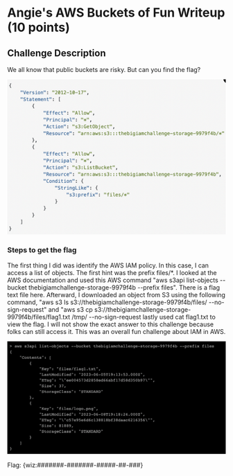 <h1>Angie's AWS Buckets of Fun Writeup (10 points)</h1>

<h2>Challenge Description</h2>
<p>We all know that public buckets are risky. But can you find the flag?</p>

<img  width="700" alt="bucket-policy" src="https://github.com/angietechcafe/CTFWriteUps/blob/main/The%20Big%20IAM%20Challenge/AWS%20Bucket%20Policy.png?raw=true">

<h3>Steps to get the flag</h3>
<p>The first thing I did was identify the AWS IAM policy. In this case, I can access a list of objects. The first hint was the prefix files/*. I looked at the AWS documentation and used this AWS command "aws s3api list-objects --bucket thebigiamchallenge-storage-9979f4b --prefix files". There is a flag text file here. Afterward, I downloaded an object from S3 using the following command, "aws s3 ls s3://thebigiamchallenge-storage-9979f4b/files/ --no-sign-request" and "aws s3 cp s3://thebigiamchallenge-storage-9979f4b/files/flag1.txt /tmp/ --no-sign-request lastly used cat flag1.txt to view the flag. I will not show the exact answer to this challenge because folks can still access it. This was an overall fun challenge about IAM in AWS. </p>

<img  width="700" alt="list-objects" src="https://github.com/angietechcafe/CTFWriteUps/blob/main/The%20Big%20IAM%20Challenge/list%20object.png?raw=true">

<p>Flag: {wiz:#######-#######-#####-##-###} </p>
